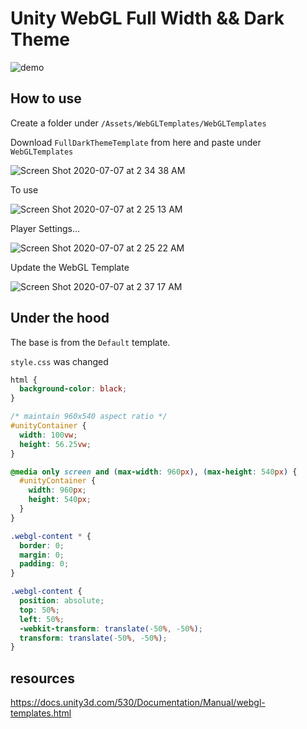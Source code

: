# Unity WebGL Full Width && Dark Theme

![demo](https://user-images.githubusercontent.com/19412160/86728110-1ef01080-bffa-11ea-9966-f9971a05c92d.gif)

## How to use

Create a folder under `/Assets/WebGLTemplates/WebGLTemplates`

Download `FullDarkThemeTemplate` from here and paste under `WebGLTemplates`

![Screen Shot 2020-07-07 at 2 34 38 AM](https://user-images.githubusercontent.com/19412160/86728391-6aa2ba00-bffa-11ea-8430-2a8ab7d5aae5.png)

To use

![Screen Shot 2020-07-07 at 2 25 13 AM](https://user-images.githubusercontent.com/19412160/86728720-b05f8280-bffa-11ea-8532-64d9b1185315.png)

Player Settings...

![Screen Shot 2020-07-07 at 2 25 22 AM](https://user-images.githubusercontent.com/19412160/86728763-bbb2ae00-bffa-11ea-8c00-25298155df97.png)

Update the WebGL Template

![Screen Shot 2020-07-07 at 2 37 17 AM](https://user-images.githubusercontent.com/19412160/86728817-cd945100-bffa-11ea-9e97-3863460578c1.png)

## Under the hood

The base is from the `Default` template.

`style.css` was changed

```css
html {
  background-color: black;
}

/* maintain 960x540 aspect ratio */
#unityContainer {
  width: 100vw;
  height: 56.25vw;
}

@media only screen and (max-width: 960px), (max-height: 540px) {
  #unityContainer {
    width: 960px;
    height: 540px;
  }
}

.webgl-content * {
  border: 0;
  margin: 0;
  padding: 0;
}

.webgl-content {
  position: absolute;
  top: 50%;
  left: 50%;
  -webkit-transform: translate(-50%, -50%);
  transform: translate(-50%, -50%);
}

```

## resources

https://docs.unity3d.com/530/Documentation/Manual/webgl-templates.html
